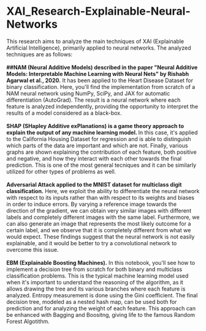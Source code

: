 # XAI_Research-Explainable-Neural-Networks
This research aims to analyze the main techniques of XAI (Explainable Artificial Intelligence), primarily applied to neural networks. The analyzed techniques are as follows:<br><br>
**##NAM (Neural Additive Models) described in the paper "Neural Additive Models: Interpretable Machine Learning with Neural Nets" by Rishabh Agarwal et al., 2020.** It has been applied to the Heart Disease Dataset for binary classification. Here, you'll find the implementation from scratch of a NAM neural network using NumPy, SciPy, and JAX for automatic differentiation (AutoGrad). The result is a neural network where each feature is analyzed independently, providing the opportunity to interpret the results of a model considered as a black-box.
<br><br>
<b>SHAP (SHapley Additive exPlanations) is a game theory approach to explain the output of any machine learning model. </b> In this case, it's applied to the California Housing Dataset for regression and is able to distinguish which parts of the data are important and which are not. Finally, various graphs are shown explaining the contribution of each feature, both positive and negative, and how they interact with each other towards the final prediction. This is one of the most general tecniques and it can be similarly utilized for other types of problems as well.
<br><br>
**Adversarial Attack applied to the MNIST dataset for multiclass digit classification.** Here, we exploit the ability to differentiate the neural network with respect to its inputs rather than with respect to its weights and biases in order to induce errors. By varying a reference image towards the direction of the gradient, we can obtain very similar images with different labels and completely different images with the same label. Furthermore, we can also generate an image that represents the most likely outcome for a certain label, and we observe that it is completely different from what we would expect. These findings suggest that the neural network is not easily explainable, and it would be better to try a convolutional network to overcome this issue.
<br><br>
**EBM (Explainable Boosting Machines).** In this notebook, you'll see how to implement a decision tree from scratch for both binary and multiclass classification problems. This is the typical machine learning model used when it's important to understand the reasoning of the algorithm, as it allows drawing the tree and its various branches where each feature is analyzed. Entropy measurement is done using the Gini coefficient. The final decision tree, modeled as a nested hash map, can be used both for prediction and for analyzing the weight of each feature. This approach can be enhanced with Bagging and Boositng, giving life to the famous Random Forest Algotithm.
